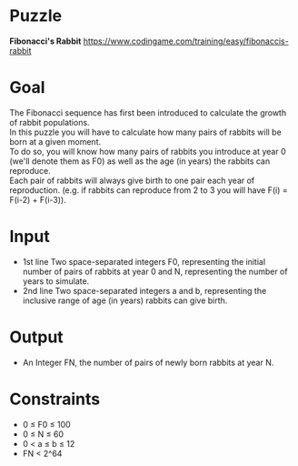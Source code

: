 # Puzzle
**Fibonacci's Rabbit** https://www.codingame.com/training/easy/fibonaccis-rabbit

# Goal
The Fibonacci sequence has first been introduced to calculate the growth of rabbit populations.  
In this puzzle you will have to calculate how many pairs of rabbits will be born at a given moment.  
To do so, you will know how many pairs of rabbits you introduce at year 0 (we'll denote them as F0) as well as the age (in years) the rabbits can reproduce.   
Each pair of rabbits will always give birth to one pair each year of reproduction. (e.g. if rabbits can reproduce from 2 to 3 you will have F(i) = F(i-2) + F(i-3)).

# Input
* 1st line Two space-separated integers F0, representing the initial number of pairs of rabbits at year 0 and N, representing the number of years to simulate.
* 2nd line Two space-separated integers a and b, representing the inclusive range of age (in years) rabbits can give birth.

# Output
* An Integer FN, the number of pairs of newly born rabbits at year N.

# Constraints
* 0 ≤ F0 ≤ 100
* 0 ≤ N ≤ 60
* 0 < a ≤ b ≤ 12
* FN < 2^64
